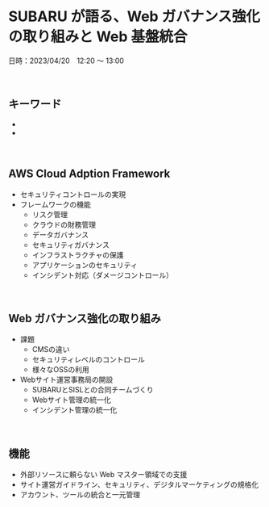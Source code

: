 # SUBARU が語る、Web ガバナンス強化の取り組みと Web 基盤統合

日時：2023/04/20　12:20 〜 13:00


<br>

## キーワード

- 
- 

<br>

## AWS Cloud Adption Framework 

- セキュリティコントロールの実現
- フレームワークの機能
  - リスク管理
  - クラウドの財務管理
  - データガバナンス
  - セキュリティガバナンス
  - インフラストラクチャの保護
  - アプリケーションのセキュリティ
  - インシデント対応（ダメージコントロール）

<br>

## Web ガバナンス強化の取り組み

- 課題
  - CMSの違い
  - セキュリティレベルのコントロール
  - 様々なOSSの利用
- Webサイト運営事務局の開設
  - SUBARUとSISLとの合同チームづくり
  - Webサイト管理の統一化
  - インシデント管理の統一化

<br>

## 機能

- 外部リソースに頼らない Web マスター領域での支援
- サイト運営ガイドライン、セキュリティ、デジタルマーケティングの規格化
- アカウント、ツールの統合と一元管理